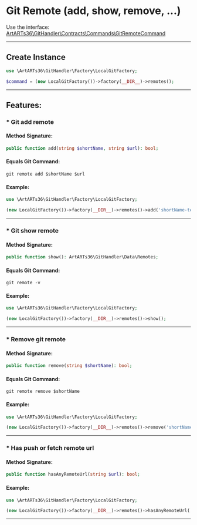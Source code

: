 # Git Remote (add, show, remove, ...)

Use the interface: [ArtARTs36\GitHandler\Contracts\Commands\GitRemoteCommand](../src/Contracts/Commands/GitRemoteCommand.php)

---

## Create Instance

```php
use \ArtARTs36\GitHandler\Factory\LocalGitFactory;

$command = (new LocalGitFactory())->factory(__DIR__)->remotes();
```

---

## Features:

### * Git add remote

#### Method Signature:



```php
public function add(string $shortName, string $url): bool;
```

#### Equals Git Command:

`git remote add $shortName $url`

#### Example:

```php
use \ArtARTs36\GitHandler\Factory\LocalGitFactory;

(new LocalGitFactory())->factory(__DIR__)->remotes()->add('shortName-test', 'url-test');
```

---
### * Git show remote

#### Method Signature:



```php
public function show(): ArtARTs36\GitHandler\Data\Remotes;
```

#### Equals Git Command:

`git remote -v`

#### Example:

```php
use \ArtARTs36\GitHandler\Factory\LocalGitFactory;

(new LocalGitFactory())->factory(__DIR__)->remotes()->show();
```

---
### * Remove git remote

#### Method Signature:



```php
public function remove(string $shortName): bool;
```

#### Equals Git Command:

`git remote remove $shortName`

#### Example:

```php
use \ArtARTs36\GitHandler\Factory\LocalGitFactory;

(new LocalGitFactory())->factory(__DIR__)->remotes()->remove('shortName-test');
```

---
### * Has push or fetch remote url

#### Method Signature:

```php
public function hasAnyRemoteUrl(string $url): bool;
```

#### Example:

```php
use \ArtARTs36\GitHandler\Factory\LocalGitFactory;

(new LocalGitFactory())->factory(__DIR__)->remotes()->hasAnyRemoteUrl('url-test');
```

---
